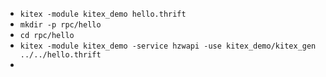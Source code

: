 - `kitex -module kitex_demo hello.thrift`
- `mkdir -p rpc/hello`
- `cd rpc/hello`
- `kitex -module kitex_demo -service hzwapi -use kitex_demo/kitex_gen ../../hello.thrift`
- 
